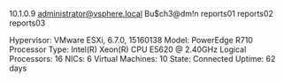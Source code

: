 10.1.0.9
administrator@vsphere.local
Bu$ch3@dm!n
reports01
reports02
reports03

Hypervisor:	VMware ESXi, 6.7.0, 15160138
Model:	PowerEdge R710
Processor Type:	Intel(R) Xeon(R) CPU E5620 @ 2.40GHz
Logical Processors:	16
NICs:	6
Virtual Machines:	10
State:	Connected
Uptime:	62 days
